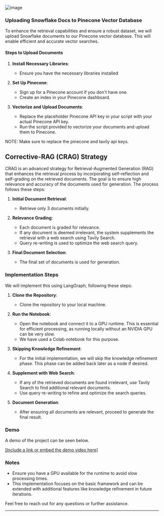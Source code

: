 ![image](https://github.com/manjunath-ab/snowflake_sensei/assets/114261603/9a0c0f5f-cdcd-49d0-bd25-5e0f8d5b6dfc)

### Uploading Snowflake Docs to Pinecone Vector Database

To enhance the retrieval capabilities and ensure a robust dataset, we will upload Snowflake documents to our Pinecone vector database. This will enable efficient and accurate vector searches.

#### Steps to Upload Documents

1. **Install Necessary Libraries**:
   - Ensure you have the necessary libraries installed

2. **Set Up Pinecone**:
   - Sign up for a Pinecone account if you don't have one.
   - Create an index in your Pinecone dashboard.

3. **Vectorize and Upload Documents**:
   - Replace the placeholder Pinecone API key in your script with your actual Pinecone API key.
   - Run the script provided to vectorize your documents and upload them to Pinecone.

NOTE: Make sure to replace the pinecone and tavily api keys.

## Corrective-RAG (CRAG) Strategy

CRAG is an advanced strategy for Retrieval-Augmented Generation (RAG) that enhances the retrieval process by incorporating self-reflection and self-grading on the retrieved documents. The goal is to ensure high relevance and accuracy of the documents used for generation. The process follows these steps:

1. **Initial Document Retrieval**:
   - Retrieve only 3 documents initially.

2. **Relevance Grading**:
   - Each document is graded for relevance.
   - If any document is deemed irrelevant, the system supplements the retrieval with a web search using Tavily Search.
   - Query re-writing is used to optimize the web search query.

3. **Final Document Selection**:
   - The final set of documents is used for generation.

### Implementation Steps

We will implement this using LangGraph, following these steps:

1. **Clone the Repository**:
   - Clone the repository to your local machine.

2. **Run the Notebook**:
   - Open the notebook and connect it to a GPU runtime. This is essential for efficient processing, as running locally without an NVIDIA GPU can be very slow.
   - We have used a Colab notebook for this purpose.

3. **Skipping Knowledge Refinement**:
   - For the initial implementation, we will skip the knowledge refinement phase. This phase can be added back later as a node if desired.

4. **Supplement with Web Search**:
   - If any of the retrieved documents are found irrelevant, use Tavily Search to find additional relevant documents.
   - Use query re-writing to refine and optimize the search queries.

5. **Document Generation**:
   - After ensuring all documents are relevant, proceed to generate the final result.

### Demo

A demo of the project can be seen below.

[[Include a link or embed the demo video here]](https://www.loom.com/share/ae82c5dc67d847c0870c3c52e06842d0?sid=6389af0e-f80c-4963-b020-7c3487754172)

### Notes

- Ensure you have a GPU available for the runtime to avoid slow processing times.
- This implementation focuses on the basic framework and can be extended with additional features like knowledge refinement in future iterations.

Feel free to reach out for any questions or further assistance.

---
